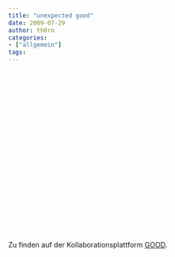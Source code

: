 ```yaml
---
title: "unexpected good"
date: 2009-07-29
author: th0rn
categories:
- ["allgemein"]
tags:
---
```

<object width="425" height="344"><param name="movie" value="http://www.youtube.com/v/N-lADZG6-PI&hl=de&fs=1&"></param><param name="allowFullScreen" value="true"></param><param name="allowscriptaccess" value="always"></param><embed src="http://www.youtube.com/v/N-lADZG6-PI&hl=de&fs=1&" type="application/x-shockwave-flash" allowscriptaccess="always" allowfullscreen="true" width="425" height="344"></embed></object>
<br>
Zu finden auf der Kollaborationsplattform <a href="http://www.good.is/">GOOD</a>.


